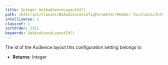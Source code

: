 ```yaml
---
title: Integer GetAudienceLayoutId()
path: /EJScript/Classes/NSAudienceConfigParameter/Member functions/Integer GetAudienceLayoutId()
intellisense: 1
classref: 1
sortOrder: 1321
keywords: GetAudienceLayoutId()
---
```



The id of the Audience layout this configuration setting belongs to



* **Returns:** Integer


